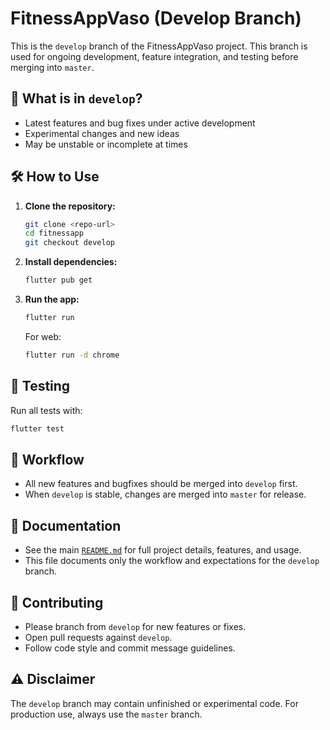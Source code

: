 # FitnessAppVaso (Develop Branch)

This is the `develop` branch of the FitnessAppVaso project. This branch is used for ongoing development, feature integration, and testing before merging into `master`.

## 🚧 What is in `develop`?
- Latest features and bug fixes under active development
- Experimental changes and new ideas
- May be unstable or incomplete at times

## 🛠️ How to Use
1. **Clone the repository:**
   ```sh
   git clone <repo-url>
   cd fitnessapp
   git checkout develop
   ```
2. **Install dependencies:**
   ```sh
   flutter pub get
   ```
3. **Run the app:**
   ```sh
   flutter run
   ```
   For web:
   ```sh
   flutter run -d chrome
   ```

## 🧪 Testing
Run all tests with:
```sh
flutter test
```

## 🔀 Workflow
- All new features and bugfixes should be merged into `develop` first.
- When `develop` is stable, changes are merged into `master` for release.

## 📄 Documentation
- See the main [`README.md`](./README.md) for full project details, features, and usage.
- This file documents only the workflow and expectations for the `develop` branch.

## 🤝 Contributing
- Please branch from `develop` for new features or fixes.
- Open pull requests against `develop`.
- Follow code style and commit message guidelines.

## ⚠️ Disclaimer
The `develop` branch may contain unfinished or experimental code. For production use, always use the `master` branch.
